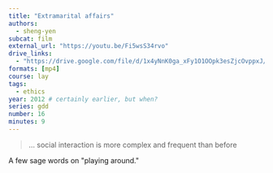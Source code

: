 ```yaml
---
title: "Extramarital affairs"
authors:
  - sheng-yen
subcat: film
external_url: "https://youtu.be/Fi5wsS34rvo"
drive_links:
  - "https://drive.google.com/file/d/1x4yNnK0ga_xFy1O1OOpk3esZjcOvppxJ/view?usp=drivesdk"
formats: [mp4]
course: lay
tags:
  - ethics
year: 2012 # certainly earlier, but when?
series: gdd
number: 16
minutes: 9
---
```


> … social interaction is more complex and frequent than before

A few sage words on "playing around."
